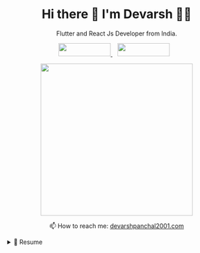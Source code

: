 

<h1 align='center'>
    Hi there 👋 I'm Devarsh 👨‍💻
  </h1>
  
  <p align='center'>
    Flutter and React Js Developer from India.
  </p>
  
  
<p align='center'>
  
 <div align = 'center'>
      <a href="https://www.linkedin.com/in/dev-devarsh/">
    <img src="https://img.shields.io/badge/linkedin-%230077B5.svg?&style=for-the-badge&logo=linkedin&logoColor=white" width="120" height="30"/>
  </a>&nbsp;&nbsp;
  <a "https://www.upwork.com/freelancers/~01d0347d15f2a6635b?s=1110580755107926016">
      <img src="https://encrypted-tbn0.gstatic.com/images?q=tbn:ANd9GcT3QsIi2IPA_4mCdbAuNeQRFEzp9ImUE_rbaA&usqp=CAU" width="120" height="30"/>        
    </a>&nbsp;&nbsp;
</div>
    
  </p>
</p>
  
  <p align='center'>
    <a href="#"><img src="https://github-readme-stats.vercel.app/api?username=Dev-Devarsh&show_icons=true&count_private=true&theme=dark" width="350"></a>
  </p>
  
  
  <p align='center'>
    📫 How to reach me: <a href='mailto:devarshpanchal2001.com'>devarshpanchal2001.com</a>
  </p>
  
  
  <details>
    <summary>📃 Resume</summary>
  
  
  ## Education
  
  - 📖 **Bachelor of Engineering - EC**\
  📆 2018 - 2022\
  📍 **Government Engineering College** - Gandhinagar, Gujarat
  
  ## Experience
 
  <div class="column">
  <div class="col-6"><img align="right" src="https://img.shields.io/badge/React-20232A?style=for-the-badge&logo=react&logoColor=61DAFB" /></div>
  <div class="col-6"><img align="right"src="https://img.shields.io/badge/Node.js-339933?style=for-the-badge&logo=nodedotjs&logoColor=black" /></div>
  <div><img align="right" src="https://roszkowski.dev/images/2020-05-04/Flutter-logo-animation-v1-2.gif" width="120" height="60"/></div>
  </div>
  
  
  
  
  - 👨‍💻 **Application Developer**\
  📆 2022 - moment\
  📍 **Sympos Australia PTY LTD** - Ahmedabad, Gujarat
    
  
  
  
  </details>
  
